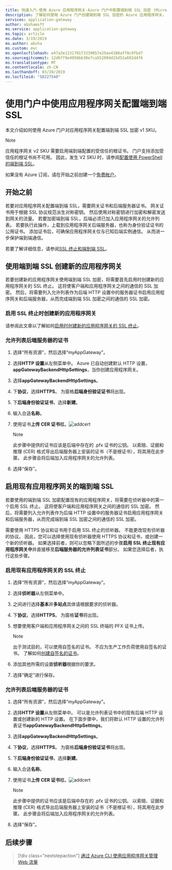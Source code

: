 ```yaml
---
title: 快速入门-使用 Azure 应用程序网关-Azure 门户中配置端到端 SSL 加密 |Microsoft Docs
description: 了解如何使用 Azure 门户创建端到端 SSL 加密的 Azure 应用程序网关。
services: application-gateway
author: abshamsft
ms.service: application-gateway
ms.topic: article
ms.date: 3/19/2019
ms.author: absha
ms.custom: mvc
ms.openlocfilehash: e47a3e1231701f3339057e25ee4388aff0c9fbd7
ms.sourcegitcommit: 12d67f9e4956bb30e7ca55209dd15d51a692d4f6
ms.translationtype: MT
ms.contentlocale: zh-CN
ms.lasthandoff: 03/20/2019
ms.locfileid: "58227540"
---
```

# <a name="configure-end-to-end-ssl-by-using-application-gateway-with-the-portal"></a>使用门户中使用应用程序网关配置端到端 SSL

本文介绍如何使用 Azure 门户对应用程序网关配置端到端 SSL 加密 v1 SKU。  

> [!NOTE]
> 应用程序网关 v2 SKU 需要启用端到端配置的受信任的根证书。 门户支持添加受信任的根证书尚不可用。 因此，发生 V2 SKU 时，请参阅[配置使用 PowerShell 的端到端 SSL](https://docs.microsoft.com/azure/application-gateway/application-gateway-end-to-end-ssl-powershell)。

如果没有 Azure 订阅，请在开始之前创建一个[免费帐户](https://azure.microsoft.com/free/?WT.mc_id=A261C142F)。

## <a name="before-you-begin"></a>开始之前

若要对应用程序网关配置端到端 SSL，需要网关证书和后端服务器证书。 网关证书用于根据 SSL 协议规范派生对称密钥。 然后使用对称密钥进行加密和解密发送到网关的流量。 若要加密端到端 SSL，后端必须已加入应用程序网关的允许列表。 若要执行此操作，上载到应用程序网关后端服务器，也称为身份验证证书的公用证书。 添加证书后，可确保应用程序网关仅与已知后端实例通信。 从而进一步保护端到端通信。

若要了解详细信息，请参阅[SSL 终止和端到端 SSL](https://docs.microsoft.com/azure/application-gateway/ssl-overview)。

## <a name="create-a-new-application-gateway-with-end-to-end-ssl"></a>使用端到端 SSL 创建新的应用程序网关

若要创建新的应用程序网关使用端到端 SSL 加密，将需要首先启用时创建新的应用程序网关的 SSL 终止。 这将使客户端和应用程序网关之间的通信的 SSL 加密。 然后，将需要列入允许列表作为后端 HTTP 设置中的服务器证书启用应用程序网关和后端服务器，从而完成端到端 SSL 加密之间的通信的 SSL 加密。

### <a name="enable-ssl-termination-while-creating-a-new-application-gateway"></a>启用 SSL 终止时创建新的应用程序网关

请参阅此文章以了解如何[启用时创建新的应用程序网关的 SSL 终止](https://docs.microsoft.com/azure/application-gateway/create-ssl-portal)。

### <a name="whitelist-certificates-for-backend-servers"></a>允许列表后端服务器的证书

1. 选择“所有资源”，然后选择“myAppGateway”。

2. 选择**HTTP 设置**从左侧菜单中。 Azure 已自动创建默认 HTTP 设置， **appGatewayBackendHttpSettings**，当你创建应用程序网关。 

3. 选择**appGatewayBackendHttpSettings**。

4. 下**协议**，选择**HTTPS**。 为窗格**后端身份验证证书**将出现。 

5. 下**后端身份验证证书**，选择**新建**。

6. 输入合适**名称**。

7. 使用证书**上传 CER 证书**框。![addcert](./media/end-to-end-ssl-portal/addcert.png)

   > [!NOTE]
   > 此步骤中提供的证书应该是后端中存在的 .pfx 证书的公钥。 以索赔、证据和推理 (CER) 格式导出后端服务器上安装的证书（不是根证书），将其用在此步骤。 此步骤会将后端加入应用程序网关的允许列表。

8. 选择“保存”。

## <a name="enable-end-to-end-ssl-for-existing-application-gateway"></a>启用现有应用程序网关的端到端 SSL

若要使用的端到端 SSL 加密配置现有的应用程序网关，将需要在侦听器中的第一个启用 SSL 终止。 这将使客户端和应用程序网关之间的通信的 SSL 加密。 然后，将需要列入允许列表作为后端 HTTP 设置中的服务器证书启用应用程序网关和后端服务器，从而完成端到端 SSL 加密之间的通信的 SSL 加密。

需要使用 HTTPS 协议和证书用于启用 SSL 终止的侦听器。 不能更改现有侦听器的协议。 因此，您可以选择使用现有侦听器使用 HTTPS 协议和证书，或创建一个新的侦听器。 如果选择前者，则可以忽略下面所述的步骤**启用 SSL 终止现有应用程序网关中**并直接移至**后端服务器的允许列表证书**部分。 如果您选择后者，执行这些步骤。 

### <a name="enable-ssl-termination-in-existing-application-gateway"></a>启用现有应用程序网关的 SSL 终止

1. 选择“所有资源”，然后选择“myAppGateway”。

2. 选择**侦听器**从左侧菜单中。

3. 之间进行选择**基本**并**多站点**具体请根据要求的侦听器。

4. 下**协议**，选择**HTTPS**。 为窗格**证书**将出现。

5. 想要使用客户端和应用程序网关之间的 SSL 终端的 PFX 证书上传。

   > [!NOTE]
   > 出于测试目的，可以使用自签名的证书。 不应为生产工作负荷使用自签名的证书。 了解如何[创建自签名的证书](https://docs.microsoft.com/azure/application-gateway/create-ssl-portal#create-a-self-signed-certificate)。

6. 添加其他所需的设置**侦听器**根据你的要求。

7. 选择“确定”进行保存。

### <a name="whitelist-certificates-for-backend-servers"></a>允许列表后端服务器的证书

1. 选择“所有资源”，然后选择“myAppGateway”。

2. 选择**HTTP 设置**从左侧菜单中。 可以是允许列表证书中的现有后端 HTTP 设置或创建新的 HTTP 设置。 在下面步骤中，我们将默认 HTTP 设置的允许列表证书**appGatewayBackendHttpSettings**。

3. 选择**appGatewayBackendHttpSettings**。

4. 下**协议**，选择**HTTPS**。 为窗格**后端身份验证证书**将出现。 

5. 下**后端身份验证证书**，选择**新建**。

6. 输入合适**名称**。

7. 使用证书**上传 CER 证书**框。![addcert](./media/end-to-end-ssl-portal/addcert.png)

   > [!NOTE]
   > 此步骤中提供的证书应该是后端中存在的 .pfx 证书的公钥。 以索赔、证据和推理 (CER) 格式导出后端服务器上安装的证书（不是根证书），将其用在此步骤。 此步骤会将后端加入应用程序网关的允许列表。

8. 选择“保存”。

## <a name="next-steps"></a>后续步骤

> [!div class="nextstepaction"]
> [通过 Azure CLI 使用应用程序网关管理 Web 流量](./tutorial-manage-web-traffic-cli.md)
